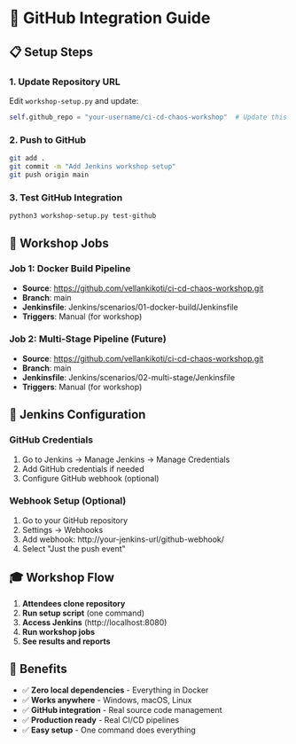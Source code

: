 # 🔗 GitHub Integration Guide

## 📋 Setup Steps

### 1. Update Repository URL
Edit `workshop-setup.py` and update:
```python
self.github_repo = "your-username/ci-cd-chaos-workshop"  # Update this
```

### 2. Push to GitHub
```bash
git add .
git commit -m "Add Jenkins workshop setup"
git push origin main
```

### 3. Test GitHub Integration
```bash
python3 workshop-setup.py test-github
```

## 🎯 Workshop Jobs

### Job 1: Docker Build Pipeline
- **Source**: https://github.com/vellankikoti/ci-cd-chaos-workshop.git
- **Branch**: main
- **Jenkinsfile**: Jenkins/scenarios/01-docker-build/Jenkinsfile
- **Triggers**: Manual (for workshop)

### Job 2: Multi-Stage Pipeline (Future)
- **Source**: https://github.com/vellankikoti/ci-cd-chaos-workshop.git
- **Branch**: main
- **Jenkinsfile**: Jenkins/scenarios/02-multi-stage/Jenkinsfile
- **Triggers**: Manual (for workshop)

## 🔧 Jenkins Configuration

### GitHub Credentials
1. Go to Jenkins → Manage Jenkins → Manage Credentials
2. Add GitHub credentials if needed
3. Configure GitHub webhook (optional)

### Webhook Setup (Optional)
1. Go to your GitHub repository
2. Settings → Webhooks
3. Add webhook: http://your-jenkins-url/github-webhook/
4. Select "Just the push event"

## 🎓 Workshop Flow

1. **Attendees clone repository**
2. **Run setup script** (one command)
3. **Access Jenkins** (http://localhost:8080)
4. **Run workshop jobs**
5. **See results and reports**

## 🚀 Benefits

- ✅ **Zero local dependencies** - Everything in Docker
- ✅ **Works anywhere** - Windows, macOS, Linux
- ✅ **GitHub integration** - Real source code management
- ✅ **Production ready** - Real CI/CD pipelines
- ✅ **Easy setup** - One command does everything
